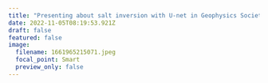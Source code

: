 ```yaml
---
title: "Presenting about salt inversion with U-net in Geophysics Society of Houston "
date: 2022-11-05T08:19:53.921Z
draft: false
featured: false
image:
  filename: 1661965215071.jpeg
  focal_point: Smart
  preview_only: false
---
```

